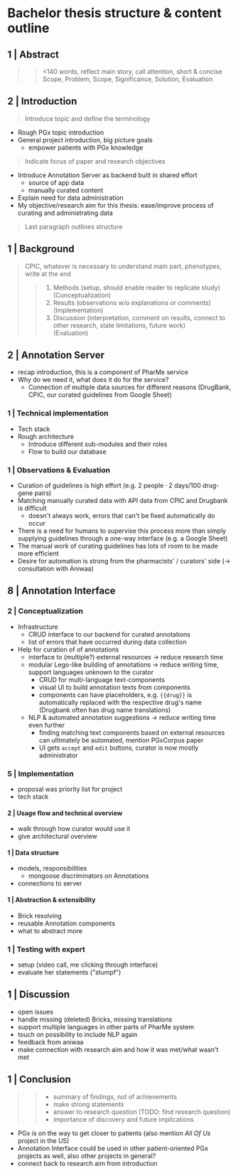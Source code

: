 # Bachelor thesis structure & content outline

## 1 | Abstract

> > <140 words, reflect main story, call attention, short & concise\
> Scope, Problem, Scope, Significance, Solution, Evaluation

## 2 | Introduction

> Introduce topic and define the terminology

- Rough PGx topic introduction
- General project introduction, big picture goals
  - empower patients with PGx knowledge

> Indicate focus of paper and research objectives

- Introduce Annotation Server as backend built in shared effort
  - source of app data
  - manually curated content
- Explain need for data administration
- My objective/research aim for this thesis: ease/improve process of curating
  and administrating data

> Last paragraph outlines structure

## 1 | Background

> CPIC, whatever is necessary to understand main part, phenotypes, write at the
> end
>
> > 1. Methods (setup, should enable reader to replicate study) \
> >    (Conceptualization)
> > 2. Results (observations w/o explanations or comments) \
> >    (Implementation)
> > 3. Discussion (interpretation, comment on results, connect to other
> >    research, state limitations, future work) \
> >    (Evaluation)

## 2 | Annotation Server

- recap introduction, this is a component of PharMe service
- Why do we need it, what does it do for the service?
  - Connection of multiple data sources for different reasons (DrugBank, CPIC,
    our curated guidelines from Google Sheet)

### 1 | Technical implementation

- Tech stack
- Rough architecture
  - Introduce different sub-modules and their roles
  - Flow to build our database

### 1 | Observations & Evaluation

- Curation of guidelines is high effort (e.g. $2 ~\textrm{people} \cdot 2
  ~\textrm{days} / 100 ~\textrm{drug-gene pairs}$)
- Matching manually curated data with API data from CPIC and Drugbank is
  difficult
  - doesn't always work, errors that can't be fixed automatically do occur
- There is a need for humans to supervise this process more than simply
  supplying guidelines through a one-way interface (e.g. a Google Sheet)
- The manual work of curating guidelines has lots of room to be made more
  efficient
- Desire for automation is strong from the pharmacists' / curators' side
  ($\to$ consultation with Aniwaa)

## 8 | Annotation Interface

### 2 | Conceptualization

- Infrastructure
  - CRUD interface to our backend for curated annotations
  - list of errors that have occurred during data collection
- Help for curation of of annotations
  - interface to (multiple?) external resources $\to$ reduce research time
  - modular Lego-like building of annotations $\to$ reduce writing time, support
    languages unknown to the curator
    - CRUD for multi-language text-components
    - visual UI to build annotation texts from components
    - components can have placeholders, e.g. `{{drug}}` is automatically
      replaced with the respective drug's name (Drugbank often has drug name
      translations)
  - NLP & automated annotation suggestions $\to$ reduce writing time even further
    - finding matching text components based on external resources can
      ultimately be automated, mention PGxCorpus paper
    - UI gets `accept` and `edit` buttons, curator is now mostly administrator

### 5 | Implementation

- proposal was priority list for project
- tech stack

#### 2 | Usage flow and technical overview

- walk through how curator would use it
- give architectural overview

#### 1 | Data structure

- models, responsibilities
  - mongoose discriminators on Annotations
- connections to server

#### 1 | Abstraction & extensibility

- Brick resolving
- reusable Annotation components
- what to abstract more

### 1 | Testing with expert

- setup (video call, me clicking through interface)
- evaluate her statements ("stumpf")

## 1 | Discussion

- open issues
- handle missing (deleted) Bricks, missing translations
- support multiple languages in other parts of PharMe system
- touch on possibility to include NLP again
- feedback from aniwaa
- make connection with research aim and how it was met/what wasn't met

## 1 | Conclusion

> > - summary of findings, not of achievements
> > - make strong statements
> > - answer to research question (TODO: find research question)
> > - importance of discovery and future implications

- PGx is on the way to get closer to patients (also mention *All Of Us* project
  in the US)
- Annotation Interface could be used in other patient-oriented PGx projects as
  well, also other projects in general?
- connect back to research aim from introduction
